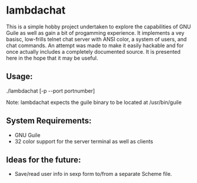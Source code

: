 # lambdachat

This is a simple hobby project undertaken to explore the capabilities of GNU Guile as well as gain a bit of progamming experience. It implements a vey basisc, low-frills telnet chat server with ANSI color, a system of users, and chat commands. An attempt was made to make it easily hackable and for once actually includes a completely documented source. It is presented here in the hope that it may be useful.

## Usage:
./lambdachat [-p --port portnumber]

Note: lambdachat expects the guile binary to be located at /usr/bin/guile

## System Requirements:
- GNU Guile
- 32 color support for the server terminal as well as clients

## Ideas for the future:
- Save/read user info in sexp form to/from a separate Scheme file.
